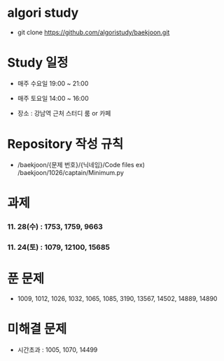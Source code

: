 # algori study
- git clone https://github.com/algoristudy/baekjoon.git

# Study 일정
- 매주 수요일 19:00 ~ 21:00
- 매주 토요일 14:00 ~ 16:00

- 장소 : 강남역 근처 스터디 룸 or 카페 

# Repository 작성 규칙
- /baekjoon/{문제 번호}/{닉네임}/Code files
    ex) /baekjoon/1026/captain/Minimum.py


# 과제
### 11. 28(수) : 1753, 1759, 9663
### 11. 24(토) : 1079, 12100, 15685

# 푼 문제
- 1009, 1012, 1026, 1032, 1065, 1085, 3190, 13567, 14502, 14889, 14890

# 미해결 문제
- 시간초과 : 1005, 1070, 14499
